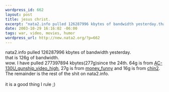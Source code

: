 ```yaml
--- 
wordpress_id: 662
layout: post
title: jesus christ.
excerpt: "nata2.info pulled 126287996 kbytes of bandwidth yesterday.that is 126g of bandwidth. wow. I have pulled 277397894 kbytes(277g)since the 24th. 64g is from AC-130U_gunship_video_high, 27g is from money_funny and 16g is from "
date: 2003-10-29 16:16:02 -06:00
tags: war, video, movies, humor
wordpress_url: http://new.nata2.org/?p=662
---
```

nata2.info pulled 126287996 kbytes of bandwidth yesterday.<br/>that is 126g of bandwidth. <br/>wow. I have pulled 277397894 kbytes(277g)since the 24th. 64g is from <a href="http://nata2.info/war/AC-130U_gunship_video_high.mpg">AC-130U_gunship_video_high</a>, 27g is from <a href="http://nata2.info/humor/movies/money_funny.asf">money_funny</a> and 16g is from <a href="http://nata2.info/humor/movies/chin2.mpeg">chin2</a>. The remainder is the rest of the shit on nata2.info. <br/><br/>it is a good thing I rule ;)
